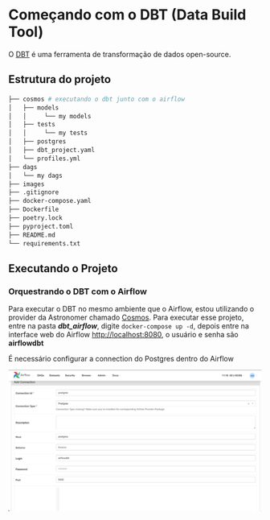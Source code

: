 # Começando com o DBT (Data Build Tool)

O [DBT](https://www.getdbt.com/) é uma ferramenta de transformação de dados open-source.

## Estrutura do projeto

```bash
├── cosmos # executando o dbt junto com o airflow
│   ├── models
│   │     └── my models
│   ├── tests
│   │     └── my tests
│   ├── postgres
│   ├── dbt_project.yaml
│   └── profiles.yml
├── dags
│   └── my dags
├── images
├── .gitignore
├── docker-compose.yaml
├── Dockerfile
├── poetry.lock
├── pyproject.toml
├── README.md
└── requirements.txt
```

## Executando o Projeto

### Orquestrando o DBT com o Airflow

Para executar o DBT no mesmo ambiente que o Airflow, estou utilizando o provider da Astronomer chamado [Cosmos](https://docs.astronomer.io/learn/airflow-dbt). Para executar esse projeto, entre na pasta ***dbt_airflow***, digite `docker-compose up -d`, depois entre na interface web do Airflow [http://localhost:8080](http://localhost:8080), o usuário e senha são **airflowdbt**

É necessário configurar a connection do Postgres dentro do Airflow

![image](/images/connection_postgres.png)
